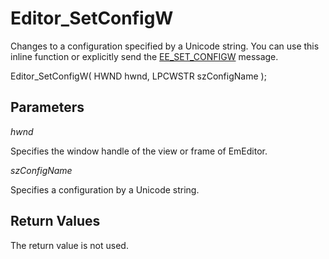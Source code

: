 # Editor\_SetConfigW

Changes to a configuration specified by a Unicode string. You can use this inline function or explicitly send the [EE\_SET\_CONFIGW](../message/ee_set_configw) message.

Editor\_SetConfigW( HWND hwnd, LPCWSTR szConfigName );

## Parameters

_hwnd_

Specifies the window handle of the view or frame of EmEditor.

_szConfigName_

Specifies a configuration by a Unicode string.

## Return Values

The return value is not used.

